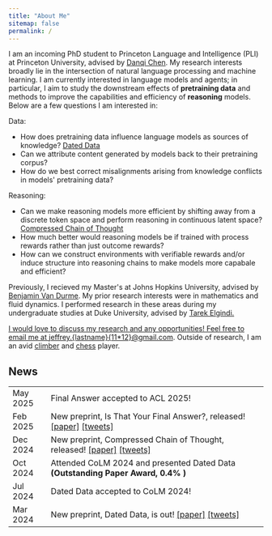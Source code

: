 ```yaml
---
title: "About Me"
sitemap: false
permalink: /
---
```


<link href="https://cdn.jsdelivr.net/npm/bootstrap-icons/font/bootstrap-icons.css" rel="stylesheet">
<link rel="stylesheet" href="../assets/style.css">

I am an incoming PhD student to Princeton Language and Intelligence (PLI) at Princeton University, advised by <a href="https://www.cs.princeton.edu/~danqic/">Danqi Chen</a>. My research interests broadly lie in the intersection of natural language processing and machine learning. I am currently interested in language models and agents; in particular, I aim to study the downstream effects of **pretraining data** and methods to improve the capabilities and efficiency of **reasoning** models. Below are a few questions I am interested in:

<p class="header">Data:</p>
<ul>
<li>How does pretraining data influence language models as sources of knowledge? <a href="https://arxiv.org/abs/2403.12958">Dated Data</a></li>
<li>Can we attribute content generated by models back to their pretraining corpus?</li>
<li>How do we best correct misalignments arising from knowledge conflicts in models' pretraining data?</li>
</ul>
	
<p class="header">Reasoning:</p>
<ul>
<li>Can we make reasoning models more efficient by shifting away from a discrete token space and perform reasoning in continuous latent space? <a href="https://arxiv.org/abs/2412.13171">Compressed Chain of Thought</a></li>
<li>How much better would reasoning models be if trained with process rewards rather than just outcome rewards?</li>
<li>How can we construct environments with verifiable rewards and/or induce structure into reasoning chains to make models more capabale and efficient?</li>
</ul>

Previously, I recieved my Master's at Johns Hopkins University, advised by <a href="https://www.cs.jhu.edu/~vandurme/">Benjamin Van Durme</a>. My prior research interests were in mathematics and fluid dynamics. I performed research in these areas during my undergraduate studies at Duke University, advised by <a href="https://scholars.duke.edu/person/Tarek.Elgindi">Tarek Elgindi. 

I would love to discuss my research and any opportunities! Feel free to email me at <a href="https://www.desmos.com/calculator/0hyyj3gy3e">jeffrey.{lastname}{11*12}@gmail.com</a>. Outside of research, I am an avid <a href="https://www.instagram.com/jeff._.climbs/">climber</a> and <a href="https://lichess.org/@/Nexx7">chess</a> player.

News
---
 
<table>
	<tr>
		<td width="15%">May 2025</td><td>Final Answer accepted to ACL 2025!</td>
  	</tr>
	<tr>
		<td width="15%">Feb 2025</td><td>New preprint, Is That Your Final Answer?, released! <a href="https://arxiv.org/abs/2502.13962">[paper]</a> <a href="https://x.com/williamjurayj/status/1892592057073512913">[tweets]</a> </td>
  	</tr>
	<tr>
		<td width="15%">Dec 2024</td><td>New preprint, Compressed Chain of Thought,  released! <a href="https://arxiv.org/abs/2412.13171">[paper]</a> <a href="https://x.com/jeff_cheng_77/status/1869474515325190299">[tweets]</a> </td>
  	</tr>
	<tr>
		<td width="15%">Oct 2024</td><td>Attended CoLM 2024 and presented Dated Data <b>(Outstanding Paper Award, 0.4% <i class="bi bi-trophy"></i>)</b></td>
	</tr>
	<tr>
		<td width="15%">Jul 2024</td><td>Dated Data accepted to CoLM 2024!</td>
	</tr>
	<tr>
		<td width="15%">Mar 2024</td><td>New preprint, Dated Data, is out! <a href="https://arxiv.org/abs/2403.12958">[paper]</a> <a href="https://x.com/jeff_cheng_77/status/1772355368649187669">[tweets]</a> </td>
	</tr>
</table>

